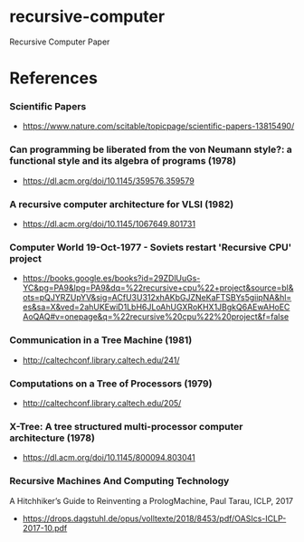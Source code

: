 # recursive-computer
Recursive Computer Paper

# References

### Scientific Papers
- https://www.nature.com/scitable/topicpage/scientific-papers-13815490/

### Can programming be liberated from the von Neumann style?: a functional style and its algebra of programs (1978)
- https://dl.acm.org/doi/10.1145/359576.359579

### A recursive computer architecture for VLSI (1982)
- https://dl.acm.org/doi/10.1145/1067649.801731

### Computer World 19-Oct-1977 - Soviets restart 'Recursive CPU' project
 - https://books.google.es/books?id=29ZDlUuGs-YC&pg=PA9&lpg=PA9&dq=%22recursive+cpu%22+project&source=bl&ots=pQJYRZUpYV&sig=ACfU3U312xhAKbGJZNeKaFTSBYs5giipNA&hl=es&sa=X&ved=2ahUKEwiD1LbH6JLoAhUGXRoKHX1JBgkQ6AEwAHoECAoQAQ#v=onepage&q=%22recursive%20cpu%22%20project&f=false

### Communication in a Tree Machine (1981)
- http://caltechconf.library.caltech.edu/241/

### Computations on a Tree of Processors (1979) 
- http://caltechconf.library.caltech.edu/205/
  
### X-Tree: A tree structured multi-processor computer architecture (1978)
 - https://dl.acm.org/doi/10.1145/800094.803041
 
 ### Recursive Machines And Computing Technology
 
A Hitchhiker’s Guide to Reinventing a PrologMachine, Paul Tarau, ICLP, 2017 
- https://drops.dagstuhl.de/opus/volltexte/2018/8453/pdf/OASIcs-ICLP-2017-10.pdf
